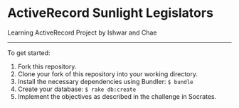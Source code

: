 ActiveRecord Sunlight Legislators
=================================

Learning ActiveRecord
Project by Ishwar and Chae

__________________________________
To get started:

1. Fork this repository.
2. Clone your fork of this repository into your working directory.
3. Install the necessary dependencies using Bundler: `$ bundle`
4. Create your database: `$ rake db:create`
5. Implement the objectives as described in the challenge in Socrates.
